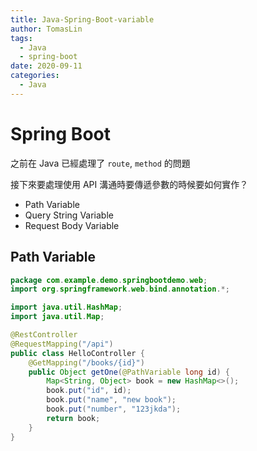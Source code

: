 ```yaml
---
title: Java-Spring-Boot-variable
author: TomasLin
tags:
  - Java
  - spring-boot
date: 2020-09-11
categories:
  - Java
---
```


# Spring Boot

之前在 Java 已經處理了 `route`, `method` 的問題

接下來要處理使用 API 溝通時要傳遞參數的時候要如何實作？

* Path Variable
* Query String Variable
* Request Body Variable

## Path Variable

```java
package com.example.demo.springbootdemo.web;
import org.springframework.web.bind.annotation.*;

import java.util.HashMap;
import java.util.Map;

@RestController
@RequestMapping("/api")
public class HelloController {
    @GetMapping("/books/{id}")
    public Object getOne(@PathVariable long id) {
        Map<String, Object> book = new HashMap<>();
        book.put("id", id);
        book.put("name", "new book");
        book.put("number", "123jkda");
        return book;
    }
}
```